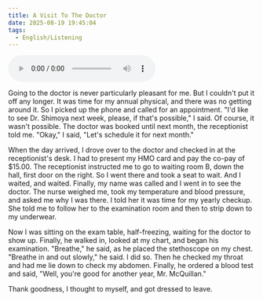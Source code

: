 ```yaml
---
title: A Visit To The Doctor
date: 2025-08-19 19:45:04
tags: 
  - English/Listening
---
```

<audio controls src="https://cx-onedrive.pages.dev/api/raw?path=/Polyglot/ESLPod/023-a-visit-to-the-doctor.mp3"></audio>

Going to the doctor is never particularly pleasant for me. But I couldn't put it off any longer. It was time for my annual physical, and there was no getting around it. So I picked up the phone and called for an appointment. "I'd like to see Dr. Shimoya next week, please, if that's possible," I said. Of course, it wasn't possible. The doctor was booked until next month, the receptionist told me. "Okay," I said, "Let's schedule it for next month."

When the day arrived, I drove over to the doctor and checked in at the receptionist's desk. I had to present my HMO card and pay the co-pay of $15.00. The receptionist instructed me to go to waiting room B, down the hall, first door on the right. So I went there and took a seat to wait. And I waited, and waited. Finally, my name was called and I went in to see the doctor. The nurse weighed me, took my temperature and blood pressure, and asked me why I was there. I told her it was time for my yearly checkup. She told me to follow her to the examination room and then to strip down to my underwear.

Now I was sitting on the exam table, half-freezing, waiting for the doctor to show up. Finally, he walked in, looked at my chart, and began his examination. "Breathe," he said, as he placed the stethoscope on my chest. "Breathe in and out slowly," he said. I did so. Then he checked my throat and had me lie down to check my abdomen. Finally, he ordered a blood test and said, "Well, you're good for another year, Mr. McQuillan."

Thank goodness, I thought to myself, and got dressed to leave.
